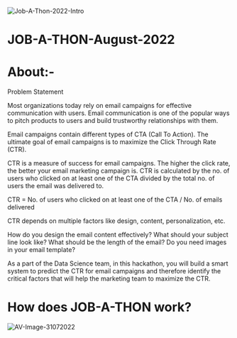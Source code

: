 ![Job-A-Thon-2022-Intro](https://user-images.githubusercontent.com/84449238/179400473-36e09dcd-5797-4708-9902-096f79cfac83.JPG)
# JOB-A-THON-August-2022

# About:-
Problem Statement


Most organizations today rely on email campaigns for effective communication with users. Email communication is one of the popular ways to pitch products to users and build trustworthy relationships with them.


Email campaigns contain different types of CTA (Call To Action). The ultimate goal of email campaigns is to maximize the Click Through Rate (CTR).


CTR is a measure of success for email campaigns. The higher the click rate, the better your email marketing campaign is. CTR is calculated by the no. of users who clicked on at least one of the CTA divided by the total no. of users the email was delivered to.


CTR =   No. of users who clicked on at least one of the CTA / No. of emails delivered


CTR depends on multiple factors like design, content, personalization, etc. 


How do you design the email content effectively?
What should your subject line look like?
What should be the length of the email?
Do you need images in your email template?

As a part of the Data Science team, in this hackathon, you will build a smart system to predict the CTR for email campaigns and therefore identify the critical factors that will help the marketing team to maximize the CTR.



# How does JOB-A-THON work?
![AV-Image-31072022](https://user-images.githubusercontent.com/84449238/182031346-653fd336-361c-4d2a-91b6-6941c5f57171.JPG)

